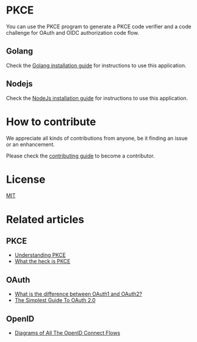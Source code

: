 # PKCE
You can use the PKCE program to generate a PKCE code verifier and a code challenge for OAuth and OIDC authorization code flow. 

## Golang
Check the [Golang installation guide](Golang/Document.md) for instructions to use this application.

## Nodejs
Check the [NodeJs installation guide](NodeJs/Document.md) for instructions to use this application.


# How to contribute

We appreciate all kinds of contributions from anyone, be it finding an issue or an enhancement.

Please check the [contributing guide](CONTRIBUTING.md) to become a contributor.

# License

[MIT](https://github.com/LoginRadius/engineering-portal/blob/master/LICENSE)

# Related articles

## PKCE
* [Understanding PKCE](https://www.loginradius.com/engineering/blog/pkce/)
* [What the heck is PKCE](https://medium.com/identity-beyond-borders/what-the-heck-is-pkce-40662e801a76)
## OAuth 
* [What is the difference between OAuth1 and OAuth2?](https://www.loginradius.com/engineering/blog/what-is-the-difference-between-oauth1-and-oauth2/)
* [The Simplest Guide To OAuth 2.0](https://medium.com/@darutk/the-simplest-guide-to-oauth-2-0-8c71bd9a15bb)
## OpenID
* [Diagrams of All The OpenID Connect Flows](https://medium.com/@darutk/diagrams-of-all-the-openid-connect-flows-6968e3990660)
